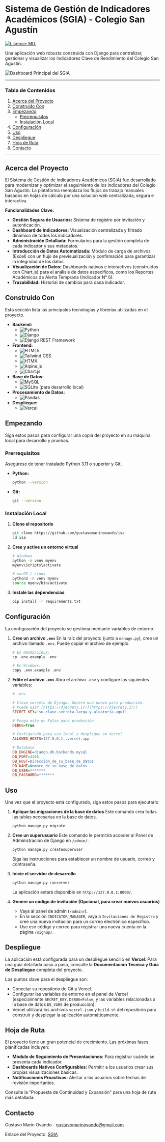 # Sistema de Gestión de Indicadores Académicos (SGIA) - Colegio San Agustín

[![License: MIT](https://img.shields.io/badge/License-MIT-yellow.svg)](https://opensource.org/licenses/MIT)

Una aplicación web robusta construida con Django para centralizar, gestionar y visualizar los Indicadores Clave de Rendimiento del Colegio San Agustín.

![Dashboard Principal del SGIA](https://i.ibb.co/b5FWfbBM/fig-main-dashboard.png)

---

### Tabla de Contenidos

1.  [Acerca del Proyecto](#acerca-del-proyecto)
2.  [Construido Con](#construido-con)
3.  [Empezando](#empezando)
    * [Prerrequisitos](#prerrequisitos)
    * [Instalación Local](#instalación-local)
4.  [Configuración](#configuración)
5.  [Uso](#uso)
6.  [Despliegue](#despliegue)
7.  [Hoja de Ruta](#hoja-de-ruta)
8.  [Contacto](#contacto)

---

## Acerca del Proyecto

El Sistema de Gestión de Indicadores Académicos (SGIA) fue desarrollado para modernizar y optimizar el seguimiento de los indicadores del Colegio San Agustín. La plataforma reemplaza los flujos de trabajo manuales basados en hojas de cálculo por una solución web centralizada, segura e interactiva.

**Funcionalidades Clave:**
* **Gestión Segura de Usuarios:** Sistema de registro por invitación y autenticación.
* **Dashboard de Indicadores:** Visualización centralizada y filtrado dinámico de todos los indicadores.
* **Administración Detallada:** Formularios para la gestión completa de cada indicador y sus metadatos.
* **Introducción de Datos Automatizada:** Módulo de carga de archivos (Excel) con un flujo de previsualización y confirmación para garantizar la integridad de los datos.
* **Visualización de Datos:** Dashboards nativos e interactivos (construidos con Chart.js) para el análisis de datos específicos, como los Reportes Académicos de Alerta Temprana (Indicador N° 6).
* **Trazabilidad:** Historial de cambios para cada indicador.

## Construido Con

Esta sección lista las principales tecnologías y librerías utilizadas en el proyecto.

* **Backend:**
    * ![Python](https://img.shields.io/badge/Python-3.11+-blue?style=flat-square&logo=python&logoColor=white)
    * ![Django](https://img.shields.io/badge/Django-5.x-092E20?style=flat-square&logo=django&logoColor=white)
    * ![Django REST Framework](https://img.shields.io/badge/DRF-3.14+-A30000?style=flat-square&logo=django)
* **Frontend:**
    * ![HTML5](https://img.shields.io/badge/HTML5-E34F26?style=flat-square&logo=html5&logoColor=white)
    * ![Tailwind CSS](https://img.shields.io/badge/Tailwind_CSS-38B2AC?style=flat-square&logo=tailwind-css&logoColor=white)
    * ![HTMX](https://img.shields.io/badge/HTMX-3498DB?style=flat-square)
    * ![Alpine.js](https://img.shields.io/badge/Alpine.js-8BC0D0?style=flat-square&logo=alpine.js&logoColor=black)
    * ![Chart.js](https://img.shields.io/badge/Chart.js-FF6384?style=flat-square&logo=chart.js&logoColor=white)
* **Base de Datos:**
    * ![MySQL](https://img.shields.io/badge/MySQL-4479A1?style=flat-square&logo=mysql&logoColor=white)
    * ![SQLite](https://img.shields.io/badge/SQLite-003B57?style=flat-square&logo=sqlite&logoColor=white) (para desarrollo local)
* **Procesamiento de Datos:**
    * ![Pandas](https://img.shields.io/badge/Pandas-150458?style=flat-square&logo=pandas&logoColor=white)
* **Despliegue:**
    * ![Vercel](https://img.shields.io/badge/Vercel-000000?style=flat-square&logo=vercel&logoColor=white)

## Empezando

Siga estos pasos para configurar una copia del proyecto en su máquina local para desarrollo y pruebas.

### Prerrequisitos

Asegúrese de tener instalado Python 3.11 o superior y Git.

* **Python:**
    ```sh
    python --version
    ```
* **Git:**
    ```sh
    git --version
    ```

### Instalación Local

1.  **Clone el repositorio**
    ```sh
    git clone https://github.com/gustavomarinovando/isa
    cd isa
    ```
2.  **Cree y active un entorno virtual**
    ```sh
    # Windows
    python -m venv myenv
    myenv\Scripts\activate

    # macOS / Linux
    python3 -m venv myenv
    source myenv/bin/activate
    ```
3.  **Instale las dependencias**
    ```sh
    pip install -r requirements.txt
    ```

## Configuración

La configuración del proyecto se gestiona mediante variables de entorno.

1.  **Cree un archivo `.env`**
    En la raíz del proyecto (junto a `manage.py`), cree un archivo llamado `.env`. Puede copiar el archivo de ejemplo:
    ```sh
    # En macOS/Linux:
    cp .env.example .env

    # En Windows:
    copy .env.example .env
    ```
2.  **Edite el archivo `.env`**
    Abra el archivo `.env` y configure las siguientes variables:

    ```ini
    # .env
    
    # Clave secreta de Django. Genere una nueva para producción.
    # Puede usar [https://djecrety.ir/](https://djecrety.ir/)
    SECRET_KEY='su-clave-secreta-larga-y-aleatoria-aqui'
    
    # Ponga esto en False para producción
    DEBUG=True

    # Configurado para uso local y despligue en Vercel 
    ALLOWED_HOSTS=127.0.0.1,.vercel.app

    # Database 
    DB_ENGINE=django.db.backends.mysql
    DB_PORT=3306
    DB_HOST=Direccion_de_su_base_de_datos
    DB_NAME=Nombre_de_su_base_de_datos
    DB_USER=*******
    DB_PASSWORD=*******
    ```

## Uso

Una vez que el proyecto está configurado, siga estos pasos para ejecutarlo:

1.  **Aplique las migraciones de la base de datos**
    Este comando crea todas las tablas necesarias en la base de datos.
    ```sh
    python manage.py migrate
    ```

2.  **Cree un superusuario**
    Este comando le permitirá acceder al Panel de Administración de Django en `/admin/`.
    ```sh
    python manage.py createsuperuser
    ```
    Siga las instrucciones para establecer un nombre de usuario, correo y contraseña.

3.  **Inicie el servidor de desarrollo**
    ```sh
    python manage.py runserver
    ```
    La aplicación estará disponible en `http://127.0.0.1:8000/`.

4.  **Genere un código de invitación (Opcional, para crear nuevos usuarios)**
    * Vaya al panel de admin (`/admin/`).
    * En la sección `INDICATOR_MANAGER`, vaya a `Invitaciones de Registro` y cree una nueva invitación para un correo electrónico específico.
    * Use ese código y correo para registrar una nueva cuenta en la página `/signup/`.

## Despliegue

La aplicación está configurada para un despliegue sencillo en **Vercel**. Para una guía detallada paso a paso, consulte la **Documentación Técnica y Guía de Despliegue** completa del proyecto.

Los puntos clave para el despliegue son:
* Conectar su repositorio de Git a Vercel.
* Configurar las variables de entorno en el panel de Vercel (especialmente `SECRET_KEY`, `DEBUG=False`, y las variables relacionadas a la base de datos `DB_VARS` de producción).
* Vercel utilizará los archivos `vercel.json` y `build.sh` del repositorio para construir y desplegar la aplicación automáticamente.

## Hoja de Ruta

El proyecto tiene un gran potencial de crecimiento. Las próximas fases planificadas incluyen:

* **Módulo de Seguimiento de Presentaciones:** Para registrar cuándo se presenta cada indicador.
* **Dashboards Nativos Configurables:** Permitir a los usuarios crear sus propias visualizaciones básicas.
* **Notificaciones Proactivas:** Alertar a los usuarios sobre fechas de revisión importantes.

Consulte la "Propuesta de Continuidad y Expansión" para una hoja de ruta más detallada.

## Contacto

Gustavo Marin Ovando - gustavomarinovando@gmail.com

Enlace del Proyecto: [SGIA](https://github.com/gustavomarinovando/isa)
